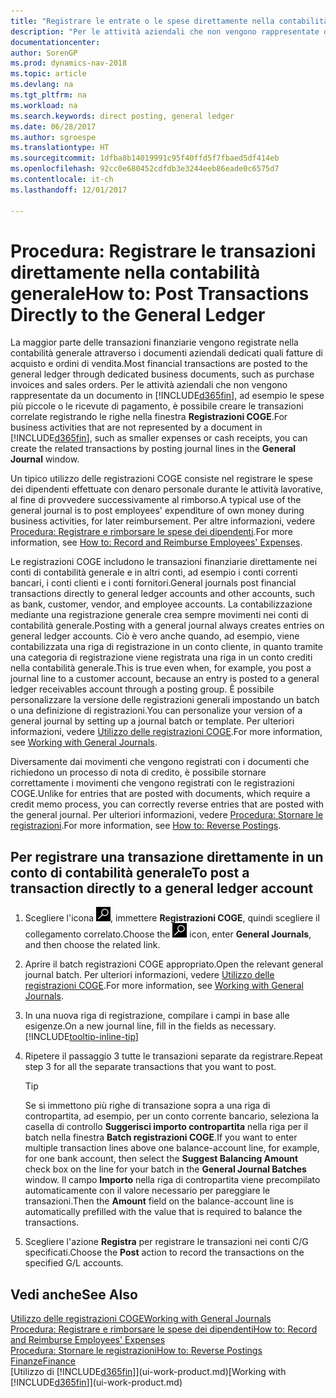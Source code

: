 ```yaml
---
title: "Registrare le entrate o le spese direttamente nella contabilità generale"
description: "Per le attività aziendali che non vengono rappresentate da un documento, ad esempio le spese più piccole o le ricevute di pagamento, è possibile creare le transazioni correlate registrando le righe nella finestra Registrazioni COGE."
documentationcenter: 
author: SorenGP
ms.prod: dynamics-nav-2018
ms.topic: article
ms.devlang: na
ms.tgt_pltfrm: na
ms.workload: na
ms.search.keywords: direct posting, general ledger
ms.date: 06/28/2017
ms.author: sgroespe
ms.translationtype: HT
ms.sourcegitcommit: 1dfba8b14019991c95f40ffd5f7fbaed5df414eb
ms.openlocfilehash: 92cc0e680452cdfdb3e3244eeb86eade0c6575d7
ms.contentlocale: it-ch
ms.lasthandoff: 12/01/2017

---
```

# <a name="how-to-post-transactions-directly-to-the-general-ledger"></a><span data-ttu-id="00a5d-103">Procedura: Registrare le transazioni direttamente nella contabilità generale</span><span class="sxs-lookup"><span data-stu-id="00a5d-103">How to: Post Transactions Directly to the General Ledger</span></span>
<span data-ttu-id="00a5d-104">La maggior parte delle transazioni finanziarie vengono registrate nella contabilità generale attraverso i documenti aziendali dedicati quali fatture di acquisto e ordini di vendita.</span><span class="sxs-lookup"><span data-stu-id="00a5d-104">Most financial transactions are posted to the general ledger through dedicated business documents, such as purchase invoices and sales orders.</span></span> <span data-ttu-id="00a5d-105">Per le attività aziendali che non vengono rappresentate da un documento in [!INCLUDE[d365fin](includes/d365fin_md.md)], ad esempio le spese più piccole o le ricevute di pagamento, è possibile creare le transazioni correlate registrando le righe nella finestra **Registrazioni COGE**.</span><span class="sxs-lookup"><span data-stu-id="00a5d-105">For business activities that are not represented by a document in [!INCLUDE[d365fin](includes/d365fin_md.md)], such as smaller expenses or cash receipts, you can create the related transactions by posting journal lines in the **General Journal** window.</span></span>

<span data-ttu-id="00a5d-106">Un tipico utilizzo delle registrazioni COGE consiste nel registrare le spese dei dipendenti effettuate con denaro personale durante le attività lavorative, al fine di provvedere successivamente al rimborso.</span><span class="sxs-lookup"><span data-stu-id="00a5d-106">A typical use of the general journal is to post employees' expenditure of own money during business activities, for later reimbursement.</span></span> <span data-ttu-id="00a5d-107">Per altre informazioni, vedere [Procedura: Registrare e rimborsare le spese dei dipendenti](finance-how-record-reimburse-employee-expenses.md).</span><span class="sxs-lookup"><span data-stu-id="00a5d-107">For more information, see [How to: Record and Reimburse Employees' Expenses](finance-how-record-reimburse-employee-expenses.md).</span></span>

<span data-ttu-id="00a5d-108">Le registrazioni COGE includono le transazioni finanziarie direttamente nei conti di contabilità generale e in altri conti, ad esempio i conti correnti bancari, i conti clienti e i conti fornitori.</span><span class="sxs-lookup"><span data-stu-id="00a5d-108">General journals post financial transactions directly to general ledger accounts and other accounts, such as bank, customer, vendor, and employee accounts.</span></span> <span data-ttu-id="00a5d-109">La contabilizzazione mediante una registrazione generale crea sempre movimenti nei conti di contabilità generale.</span><span class="sxs-lookup"><span data-stu-id="00a5d-109">Posting with a general journal always creates entries on general ledger accounts.</span></span> <span data-ttu-id="00a5d-110">Ciò è vero anche quando, ad esempio, viene contabilizzata una riga di registrazione in un conto cliente, in quanto tramite una categoria di registrazione viene registrata una riga in un conto crediti nella contabilità generale.</span><span class="sxs-lookup"><span data-stu-id="00a5d-110">This is true even when, for example, you post a journal line to a customer account, because an entry is posted to a general ledger receivables account through a posting group.</span></span> <span data-ttu-id="00a5d-111">È possibile personalizzare la versione delle registrazioni generali impostando un batch o una definizione di registrazioni.</span><span class="sxs-lookup"><span data-stu-id="00a5d-111">You can personalize your version of a general journal by setting up a journal batch or template.</span></span> <span data-ttu-id="00a5d-112">Per ulteriori informazioni, vedere [Utilizzo delle registrazioni COGE](ui-work-general-journals.md).</span><span class="sxs-lookup"><span data-stu-id="00a5d-112">For more information, see [Working with General Journals](ui-work-general-journals.md).</span></span>

<span data-ttu-id="00a5d-113">Diversamente dai movimenti che vengono registrati con i documenti che richiedono un processo di nota di credito, è possibile stornare correttamente i movimenti che vengono registrati con le registrazioni COGE.</span><span class="sxs-lookup"><span data-stu-id="00a5d-113">Unlike for entries that are posted with documents, which require a credit memo process, you can correctly reverse entries that are posted with the general journal.</span></span> <span data-ttu-id="00a5d-114">Per ulteriori informazioni, vedere [Procedura: Stornare le registrazioni](finance-how-reverse-journal-posting.md).</span><span class="sxs-lookup"><span data-stu-id="00a5d-114">For more information, see [How to: Reverse Postings](finance-how-reverse-journal-posting.md).</span></span>

## <a name="to-post-a-transaction-directly-to-a-general-ledger-account"></a><span data-ttu-id="00a5d-115">Per registrare una transazione direttamente in un conto di contabilità generale</span><span class="sxs-lookup"><span data-stu-id="00a5d-115">To post a transaction directly to a general ledger account</span></span>
1. <span data-ttu-id="00a5d-116">Scegliere l'icona ![Cerca pagina o report](media/ui-search/search_small.png "Cerca pagina o report"), immettere **Registrazioni COGE**, quindi scegliere il collegamento correlato.</span><span class="sxs-lookup"><span data-stu-id="00a5d-116">Choose the ![Search for Page or Report](media/ui-search/search_small.png "Search for Page or Report icon") icon, enter **General Journals**, and then choose the related link.</span></span>
2. <span data-ttu-id="00a5d-117">Aprire il batch registrazioni COGE appropriato.</span><span class="sxs-lookup"><span data-stu-id="00a5d-117">Open the relevant general journal batch.</span></span> <span data-ttu-id="00a5d-118">Per ulteriori informazioni, vedere [Utilizzo delle registrazioni COGE](ui-work-general-journals.md).</span><span class="sxs-lookup"><span data-stu-id="00a5d-118">For more information, see [Working with General Journals](ui-work-general-journals.md).</span></span>
3. <span data-ttu-id="00a5d-119">In una nuova riga di registrazione, compilare i campi in base alle esigenze.</span><span class="sxs-lookup"><span data-stu-id="00a5d-119">On a new journal line, fill in the fields as necessary.</span></span> [!INCLUDE[tooltip-inline-tip](includes/tooltip-inline-tip_md.md)]    
4. <span data-ttu-id="00a5d-120">Ripetere il passaggio 3 tutte le transazioni separate da registrare.</span><span class="sxs-lookup"><span data-stu-id="00a5d-120">Repeat step 3 for all the separate transactions that you want to post.</span></span>

    > [!TIP]  
    > <span data-ttu-id="00a5d-121">Se si immettono più righe di transazione sopra a una riga di contropartita, ad esempio, per un conto corrente bancario, seleziona la casella di controllo **Suggerisci importo contropartita** nella riga per il batch nella finestra **Batch registrazioni COGE**.</span><span class="sxs-lookup"><span data-stu-id="00a5d-121">If you want to enter multiple transaction lines above one balance-account line, for example, for one bank account, then select the **Suggest Balancing Amount** check box on the line for your batch in the **General Journal Batches** window.</span></span> <span data-ttu-id="00a5d-122">Il campo **Importo** nella riga di contropartita viene precompilato automaticamente con il valore necessario per pareggiare le transazioni.</span><span class="sxs-lookup"><span data-stu-id="00a5d-122">Then the **Amount** field on the balance-account line is automatically prefilled with the value that is required to balance the transactions.</span></span>
5. <span data-ttu-id="00a5d-123">Scegliere l'azione **Registra** per registrare le transazioni nei conti C/G specificati.</span><span class="sxs-lookup"><span data-stu-id="00a5d-123">Choose the **Post** action to record the transactions on the specified G/L accounts.</span></span>

## <a name="see-also"></a><span data-ttu-id="00a5d-124">Vedi anche</span><span class="sxs-lookup"><span data-stu-id="00a5d-124">See Also</span></span>
[<span data-ttu-id="00a5d-125">Utilizzo delle registrazioni COGE</span><span class="sxs-lookup"><span data-stu-id="00a5d-125">Working with General Journals</span></span>](ui-work-general-journals.md)  
[<span data-ttu-id="00a5d-126">Procedura: Registrare e rimborsare le spese dei dipendenti</span><span class="sxs-lookup"><span data-stu-id="00a5d-126">How to: Record and Reimburse Employees' Expenses</span></span>](finance-how-record-reimburse-employee-expenses.md)  
[<span data-ttu-id="00a5d-127">Procedura: Stornare le registrazioni</span><span class="sxs-lookup"><span data-stu-id="00a5d-127">How to: Reverse Postings</span></span>](finance-how-reverse-journal-posting.md)  
[<span data-ttu-id="00a5d-128">Finanze</span><span class="sxs-lookup"><span data-stu-id="00a5d-128">Finance</span></span>](finance.md)  
<span data-ttu-id="00a5d-129">[Utilizzo di [!INCLUDE[d365fin](includes/d365fin_md.md)]](ui-work-product.md)</span><span class="sxs-lookup"><span data-stu-id="00a5d-129">[Working with [!INCLUDE[d365fin](includes/d365fin_md.md)]](ui-work-product.md)</span></span>  

